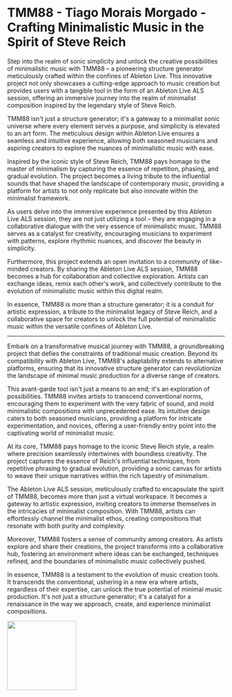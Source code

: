 # TMM88 - Tiago Morais Morgado - Crafting Minimalistic Music in the Spirit of Steve Reich

Step into the realm of sonic simplicity and unlock the creative possibilities of minimalistic music with TMM88 – a pioneering structure generator meticulously crafted within the confines of Ableton Live. This innovative project not only showcases a cutting-edge approach to music creation but provides users with a tangible tool in the form of an Ableton Live ALS session, offering an immersive journey into the realm of minimalist composition inspired by the legendary style of Steve Reich.

TMM88 isn't just a structure generator; it's a gateway to a minimalist sonic universe where every element serves a purpose, and simplicity is elevated to an art form. The meticulous design within Ableton Live ensures a seamless and intuitive experience, allowing both seasoned musicians and aspiring creators to explore the nuances of minimalistic music with ease.

Inspired by the iconic style of Steve Reich, TMM88 pays homage to the master of minimalism by capturing the essence of repetition, phasing, and gradual evolution. The project becomes a living tribute to the influential sounds that have shaped the landscape of contemporary music, providing a platform for artists to not only replicate but also innovate within the minimalist framework.

As users delve into the immersive experience presented by this Ableton Live ALS session, they are not just utilizing a tool – they are engaging in a collaborative dialogue with the very essence of minimalistic music. TMM88 serves as a catalyst for creativity, encouraging musicians to experiment with patterns, explore rhythmic nuances, and discover the beauty in simplicity.

Furthermore, this project extends an open invitation to a community of like-minded creators. By sharing the Ableton Live ALS session, TMM88 becomes a hub for collaboration and collective exploration. Artists can exchange ideas, remix each other's work, and collectively contribute to the evolution of minimalistic music within this digital realm.

In essence, TMM88 is more than a structure generator; it is a conduit for artistic expression, a tribute to the minimalist legacy of Steve Reich, and a collaborative space for creators to unlock the full potential of minimalistic music within the versatile confines of Ableton Live.

<hr/>

Embark on a transformative musical journey with TMM88, a groundbreaking project that defies the constraints of traditional music creation. Beyond its compatibility with Ableton Live, TMM88's adaptability extends to alternative platforms, ensuring that its innovative structure generator can revolutionize the landscape of minimal music production for a diverse range of creators.

This avant-garde tool isn't just a means to an end; it's an exploration of possibilities. TMM88 invites artists to transcend conventional norms, encouraging them to experiment with the very fabric of sound, and mold minimalistic compositions with unprecedented ease. Its intuitive design caters to both seasoned musicians, providing a platform for intricate experimentation, and novices, offering a user-friendly entry point into the captivating world of minimalist music.

At its core, TMM88 pays homage to the iconic Steve Reich style, a realm where precision seamlessly intertwines with boundless creativity. The project captures the essence of Reich's influential techniques, from repetitive phrasing to gradual evolution, providing a sonic canvas for artists to weave their unique narratives within the rich tapestry of minimalism.

The Ableton Live ALS session, meticulously crafted to encapsulate the spirit of TMM88, becomes more than just a virtual workspace. It becomes a gateway to artistic expression, inviting creators to immerse themselves in the intricacies of minimalist composition. With TMM88, artists can effortlessly channel the minimalist ethos, creating compositions that resonate with both purity and complexity.

Moreover, TMM88 fosters a sense of community among creators. As artists explore and share their creations, the project transforms into a collaborative hub, fostering an environment where ideas can be exchanged, techniques refined, and the boundaries of minimalistic music collectively pushed.

In essence, TMM88 is a testament to the evolution of music creation tools. It transcends the conventional, ushering in a new era where artists, regardless of their expertise, can unlock the true potential of minimal music production. It's not just a structure generator; it's a catalyst for a renaissance in the way we approach, create, and experience minimalist compositions.

<img src="https://steamuserimages-a.akamaihd.net/ugc/869619616635689916/C6C1E5D4AD231C9EBDF21C8A372952A5EDA6E065/?imw=512&&ima=fit&impolicy=Letterbox&imcolor=%23000000&letterbox=false" width="160"></img>
